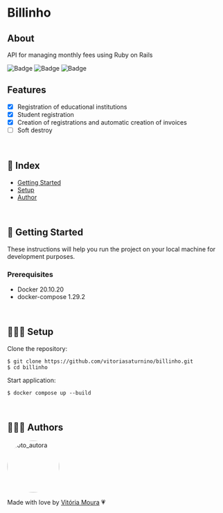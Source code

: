 # Billinho

## About

API for managing monthly fees using Ruby on Rails

![Badge](https://img.shields.io/static/v1?label=Project&message=V1.0.0&color=blue&style=for-the-badge)
![Badge](https://img.shields.io/static/v1?label=Ruby&message=3.1.2&color=red&style=for-the-badge&logo=ruby)
![Badge](https://img.shields.io/static/v1?label=Rails&message=7.0.3&color=red&style=for-the-badge)

## Features

- [x] Registration of educational institutions
- [x] Student registration
- [x] Creation of registrations and automatic creation of invoices
- [ ] Soft destroy

 <br />

## 📝 Index

- <a href="#getting_started">Getting Started </a>
- <a href="#setup">Setup </a>
- <a href="#author">Author </a>

 <br />

<h2 id="getting_started">🏁 Getting Started </h2>

These instructions will help you run the project on your local machine for development purposes.

### Prerequisites

- Docker 20.10.20
- docker-compose 1.29.2

 <br />

<h2 id="setup">👷🏻‍♀️ Setup</h2>

Clone the repository:

```
$ git clone https://github.com/vitoriasaturnino/billinho.git
$ cd billinho
```

Start application:

```
$ docker compose up --build
```

 <br />

<h2 id="author">👩🏻‍💻 Authors</h2>

<a href="https://www.linkedin.com/in/vit%C3%B3ria-cristina-saturnino-de-moura-6393391b0/">
 <img width=120px heith=120px style="border-radius: 50%" src="https://avatars.githubusercontent.com/u/68754092?s=400&u=5d24ca1078fe4285c371f225380cefdc5367be37&v=4" alt="foto_autora"/></a>
 <br />

Made with love by <a href="https://www.linkedin.com/in/vit%C3%B3ria-cristina-saturnino-de-moura-6393391b0/" title="Linkedin">Vitória Moura</a> 💗
